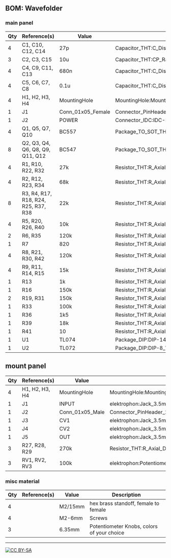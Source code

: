 ## BOM: Wavefolder

### main panel

|Qty|Reference(s)                        |Value            |Footprint                                                     |
|---|------------------------------------|-----------------|--------------------------------------------------------------|
|4  |C1, C10, C12, C14                   |27p              |Capacitor_THT:C_Disc_D3.4mm_W2.1mm_P2.50mm                    |
|3  |C2, C3, C15                         |10u              |Capacitor_THT:CP_Radial_D5.0mm_P2.50mm                        |
|4  |C4, C9, C11, C13                    |680n             |Capacitor_THT:C_Disc_D5.1mm_W3.2mm_P5.00mm                    |
|4  |C5, C6, C7, C8                      |0.1u             |Capacitor_THT:C_Disc_D3.4mm_W2.1mm_P2.50mm                    |
|4  |H1, H2, H3, H4                      |MountingHole     |MountingHole:MountingHole_2.2mm_M2                            |
|1  |J1                                  |Conn_01x05_Female|Connector_PinHeader_2.54mm:PinHeader_1x05_P2.54mm_Vertical    |
|1  |J2                                  |POWER            |Connector_IDC:IDC-Header_2x05_P2.54mm_Vertical                |
|4  |Q1, Q5, Q7, Q10                     |BC557            |Package_TO_SOT_THT:TO-92_Inline_Wide                          |
|8  |Q2, Q3, Q4, Q6, Q8, Q9, Q11, Q12    |BC547            |Package_TO_SOT_THT:TO-92_Inline_Wide                          |
|4  |R1, R10, R22, R32                   |27k              |Resistor_THT:R_Axial_DIN0207_L6.3mm_D2.5mm_P10.16mm_Horizontal|
|4  |R2, R12, R23, R34                   |68k              |Resistor_THT:R_Axial_DIN0207_L6.3mm_D2.5mm_P10.16mm_Horizontal|
|8  |R3, R4, R17, R18, R24, R25, R37, R38|22k              |Resistor_THT:R_Axial_DIN0207_L6.3mm_D2.5mm_P10.16mm_Horizontal|
|4  |R5, R20, R26, R40                   |10k              |Resistor_THT:R_Axial_DIN0207_L6.3mm_D2.5mm_P10.16mm_Horizontal|
|2  |R6, R35                             |120k             |Resistor_THT:R_Axial_DIN0207_L6.3mm_D2.5mm_P10.16mm_Horizontal|
|1  |R7                                  |820              |Resistor_THT:R_Axial_DIN0207_L6.3mm_D2.5mm_P10.16mm_Horizontal|
|4  |R8, R21, R30, R42                   |120k             |Resistor_THT:R_Axial_DIN0207_L6.3mm_D2.5mm_P2.54mm_Vertical   |
|4  |R9, R11, R14, R15                   |15k              |Resistor_THT:R_Axial_DIN0207_L6.3mm_D2.5mm_P10.16mm_Horizontal|
|1  |R13                                 |1k               |Resistor_THT:R_Axial_DIN0207_L6.3mm_D2.5mm_P10.16mm_Horizontal|
|1  |R16                                 |150k             |Resistor_THT:R_Axial_DIN0207_L6.3mm_D2.5mm_P10.16mm_Horizontal|
|2  |R19, R31                            |150k             |Resistor_THT:R_Axial_DIN0207_L6.3mm_D2.5mm_P2.54mm_Vertical   |
|1  |R33                                 |100k             |Resistor_THT:R_Axial_DIN0207_L6.3mm_D2.5mm_P10.16mm_Horizontal|
|1  |R36                                 |1k5              |Resistor_THT:R_Axial_DIN0207_L6.3mm_D2.5mm_P10.16mm_Horizontal|
|1  |R39                                 |18k              |Resistor_THT:R_Axial_DIN0207_L6.3mm_D2.5mm_P10.16mm_Horizontal|
|1  |R41                                 |10               |Resistor_THT:R_Axial_DIN0207_L6.3mm_D2.5mm_P10.16mm_Horizontal|
|1  |U1                                  |TL074            |Package_DIP:DIP-14_W7.62mm_Socket                             |
|1  |U2                                  |TL072            |Package_DIP:DIP-8_W7.62mm_Socket                              |

## mount panel

|Qty|Reference(s)  |Value          |Footprint                                                     |
|---|--------------|---------------|--------------------------------------------------------------|
|4  |H1, H2, H3, H4|MountingHole   |MountingHole:MountingHole_2.2mm_M2                            |
|1  |J1            |INPUT          |elektrophon:Jack_3.5mm_WQP-PJ398SM_Vertical                   |
|1  |J2            |Conn_01x05_Male|Connector_PinHeader_2.54mm:PinHeader_1x05_P2.54mm_Vertical    |
|1  |J3            |CV1            |elektrophon:Jack_3.5mm_WQP-PJ398SM_Vertical                   |
|1  |J4            |CV2            |elektrophon:Jack_3.5mm_WQP-PJ398SM_Vertical                   |
|1  |J5            |OUT            |elektrophon:Jack_3.5mm_WQP-PJ398SM_Vertical                   |
|3  |R27, R28, R29 |270k           |Resistor_THT:R_Axial_DIN0207_L6.3mm_D2.5mm_P10.16mm_Horizontal|
|3  |RV1, RV2, RV3 |100k           |elektrophon:Potentiometer_Alpha_RD901F-40-00D_Single_Vertical |

### misc material

| Qty | Reference(s)             | Value              | Description | 
|-----|--------------------------|--------------------|-------------|
| 4   |                        | M2/15mm             | hex brass standoff, female to female | 
| 4   |                        | M2-6mm               | Screws   |
| 3   |                        | 6.35mm              | Potentiometer Knobs, colors of your choice   |

---
[![CC BY-SA](https://licensebuttons.net/l/by-sa/3.0/88x31.png)](https://creativecommons.org/licenses/by-sa/4.0/)

